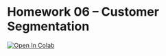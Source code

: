 # Homework 06 – Customer Segmentation

<a href="https://colab.research.google.com/github/kittipanpip/BADS7105/blob/main/Homework%2001%20–%20Analysis%20of%20customer%20behaviours/Costomer_Behaviors.ipynb">
  <img src="https://colab.research.google.com/assets/colab-badge.svg" alt="Open In Colab"/>
</a>



